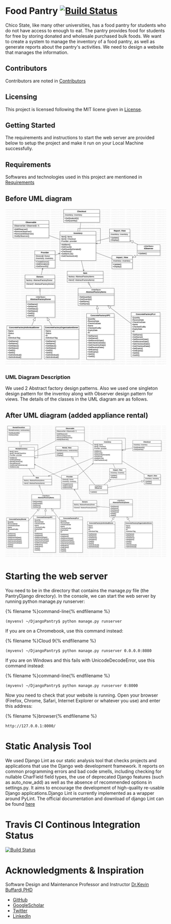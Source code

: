 # Food Pantry [![Build Status](https://travis-ci.org/ChicoState/PantryDjango.svg?branch=master)](https://travis-ci.org/ChicoState/PantryDjango)

Chico State, like many other universities, has a food pantry for students who do not have access to enough to eat. The pantry provides food for students for free by storing donated and wholesale purchased bulk foods. We want to create a system to manage the inventory of a food pantry, as well as generate reports about the pantry's activities. We need to design a website that manages the information.

## Contributors

Contributors are noted in [Contributors](Contributors.md)

## Licensing

This project is licensed following the MIT licene given in
[License](LICENSE).

## Getting Started

The requirements and instructions to start the web server are provided below to setup the project and make it run on your Local Machine successfully.

## Requirements

Softwares and technologies used in this project are mentioned in [Requirements](requirements.txt)

## Before UML diagram

![before UML diagram ](before.png "Before UML Diagram")

### UML Diagram Description

We used 2 Abstract factory design patterns. Also we used one singleton design pattern for the inventoy along with Observer design pattern for views. The details of the classes in the UML diagram are as follows.

## After UML diagram (added appliance rental)


![after UML diagram ](after.png "After UML Diagram")



# Starting the web server


You need to be in the directory that contains the manage.py file (the PantryDjango directory). In the console, we can start the web server by running python manage.py runserver: 


{% filename %}command-line{% endfilename %}
```
(myvenv) ~/DjangoPantry$ python manage.py runserver
```

If you are on a Chromebook, use this command instead:

{% filename %}Cloud 9{% endfilename %}
```
(myvenv) ~/DjangoPantry$ python manage.py runserver 0.0.0.0:8080
```

If you are on Windows and this fails with UnicodeDecodeError, use this command instead:

{% filename %}command-line{% endfilename %}
```
(myvenv) ~/DjangoPantry$ python manage.py runserver 0:8000
```

Now you need to check that your website is running. Open your browser (Firefox, Chrome, Safari, Internet Explorer or whatever you use) and enter this address:

{% filename %}browser{% endfilename %}
```
http://127.0.0.1:8000/
```

# Static Analysis Tool

We used Django Lint as our static analysis tool that checks projects and applications that use the Django web development framework.
It reports on common programming errors and bad code smells, including checking for nullable CharField field types, the use of deprecated Django features (such as auto_now_add) as well as the absence of recommended options in settings.py. It aims to encourage the development of high-quality re-usable Django applications.Django Lint is currently implemented as a wrapper around PyLint.
The official documentation and download of django Lint can be found [here](https://pypi.org/project/django-lint/)

# Travis CI Continous Integration Status 

[![Build Status](https://travis-ci.org/ChicoState/PantryDjango.svg?branch=master)](https://travis-ci.org/ChicoState/PantryDjango)

# Acknowledgments & Inspiration

Software Design and Maintenance Professor and Instructor [Dr.Kevin Buffardi,PHD](https://www.csuchico.edu/csci/people/faculty/buffardi-kevin.shtml)

* [GitHub](https://github.com/kbuffardi)
* [GoogleScholar](https://scholar.google.com/citations?user=KmIt5HIAAAAJ&hl=en)
* [Twitter](https://twitter.com/drkevinbuffardi?lang=en)
* [LinkedIn](https://www.linkedin.com/in/kevin-buffardi-5a84351/)